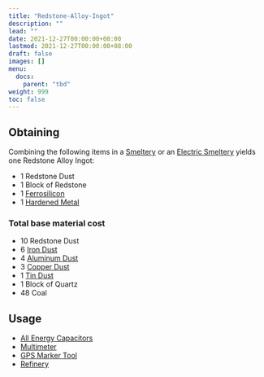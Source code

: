 ```yaml
---
title: "Redstone-Alloy-Ingot"
description: ""
lead: ""
date: 2021-12-27T00:00:00+08:00
lastmod: 2021-12-27T00:00:00+08:00
draft: false
images: []
menu: 
  docs:
    parent: "tbd"
weight: 999
toc: false
---
```


## Obtaining

Combining the following items in a [Smeltery](https://github.com/Slimefun/Slimefun4/wiki/Smeltery) or an [Electric Smeltery](https://github.com/Slimefun/Slimefun4/wiki/Electric-Smeltery) yields one Redstone Alloy Ingot:

* 1 Redstone Dust
* 1 Block of Redstone
* 1 [Ferrosilicon](https://github.com/Slimefun/Slimefun4/wiki/Ferrosilicon)
* 1 [Hardened Metal](https://github.com/Slimefun/Slimefun4/wiki/Hardened-Metal)

### Total base material cost

* 10 Redstone Dust
* 6 [Iron Dust](https://github.com/Slimefun/Slimefun4/wiki/Iron-Dust)
* 4 [Aluminum Dust](https://github.com/Slimefun/Slimefun4/wiki/Aluminum-Dust)
* 3 [Copper Dust](https://github.com/Slimefun/Slimefun4/wiki/Copper-Dust)
* 1 [Tin Dust](https://github.com/Slimefun/Slimefun4/wiki/Tin-Dust)
* 1 Block of Quartz
* 48 Coal

## Usage

* [All Energy Capacitors](https://github.com/Slimefun/Slimefun4/wiki/Energy-Capacitors)
* [Multimeter](https://github.com/Slimefun/Slimefun4/wiki/Technical-Gadgets#multimeter)
* [GPS Marker Tool](https://github.com/Slimefun/Slimefun4/wiki/GPS-Marker-Tool)
* [Refinery](https://github.com/Slimefun/Slimefun4/wiki/Refinery)
